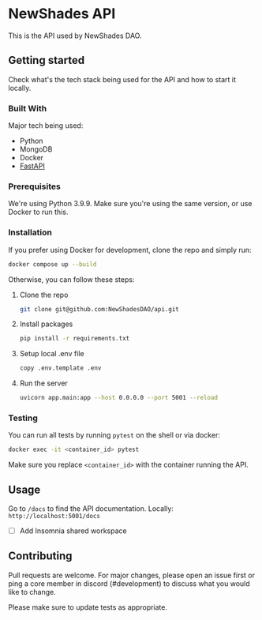 # NewShades API

This is the API used by NewShades DAO.

## Getting started

Check what's the tech stack being used for the API and how to start it locally.

### Built With

Major tech being used:

* Python
* MongoDB
* Docker
* [FastAPI](https://fastapi.tiangolo.com/)

### Prerequisites

We're using Python 3.9.9. Make sure you're using the same version, or use Docker to run this.

### Installation

If you prefer using Docker for development, clone the repo and simply run:

```sh
docker compose up --build
```

Otherwise, you can follow these steps:

1. Clone the repo
   ```sh
   git clone git@github.com:NewShadesDAO/api.git
   ```
2. Install packages
   ```sh
   pip install -r requirements.txt
   ```
3. Setup local .env file
   ```sh
   copy .env.template .env
   ```
4. Run the server
   ```sh
   uvicorn app.main:app --host 0.0.0.0 --port 5001 --reload
   ```

### Testing

You can run all tests by running `pytest` on the shell or via docker:

```sh
docker exec -it <container_id> pytest
```

Make sure you replace `<container_id>` with the container running the API.

## Usage

Go to `/docs` to find the API documentation. Locally: `http://localhost:5001/docs`

- [ ] Add Insomnia shared workspace

## Contributing

Pull requests are welcome. For major changes, please open an issue first or ping a core member in discord (#development) to discuss what you would like to change.

Please make sure to update tests as appropriate.
